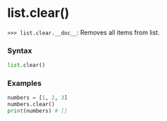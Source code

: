 # list.clear()

`>>> list.clear.__doc__`: Removes all items from list.

### Syntax

```python
list.clear()
```

### Examples

```python
numbers = [1, 2, 3]
numbers.clear()
print(numbers) # []
```
